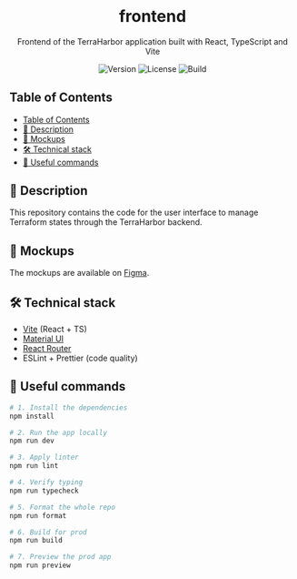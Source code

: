 <h1 align="center" style="margin-top: 0px;">frontend</h1>

<p align="center">Frontend of the TerraHarbor application built with React, TypeScript and Vite</p>

<div align="center">

![Version](https://img.shields.io/github/v/release/terraharbor/frontend?sort=semver&style=for-the-badge&label=Version&color=%2325c2a0&link=https%3A%2F%2Fgithub.com%2Fterraharbor%2Ffrontend%2Freleases) ![License](https://img.shields.io/github/license/terraharbor/frontend?style=for-the-badge&logo=gplv3&label=License) ![Build](https://img.shields.io/github/actions/workflow/status/terraharbor/frontend/docker-build.yaml?event=push&style=for-the-badge&logo=docker&label=Build&link=https%3A%2F%2Fgithub.com%2Fterraharbor%2Ffrontend%2Factions%2Fworkflows%2Fdocker-build.yaml%3Fquery%3Devent%253Apush)

</div>

## Table of Contents

- [Table of Contents](#table-of-contents)
- [📖 Description](#-description)
- [🎨 Mockups](#-mockups)
- [🛠️ Technical stack](#️-technical-stack)
- [🚀 Useful commands](#-useful-commands)

## 📖 Description

This repository contains the code for the user interface to manage Terraform states through the TerraHarbor backend.

## 🎨 Mockups

The mockups are available on [Figma](https://www.figma.com/design/c1RcExI2NRHv09lbvCO9E9/Project-design?node-id=1-7&p=f&t=ZPNJ1nykRV9viM3P-0).

## 🛠️ Technical stack

- [Vite](https://vitejs.dev/) (React + TS)
- [Material UI](https://mui.com/)
- [React Router](https://reactrouter.com/)
- ESLint + Prettier (code quality)

## 🚀 Useful commands

```bash
# 1. Install the dependencies
npm install

# 2. Run the app locally
npm run dev

# 3. Apply linter
npm run lint

# 4. Verify typing
npm run typecheck

# 5. Format the whole repo
npm run format

# 6. Build for prod
npm run build

# 7. Preview the prod app
npm run preview
```
